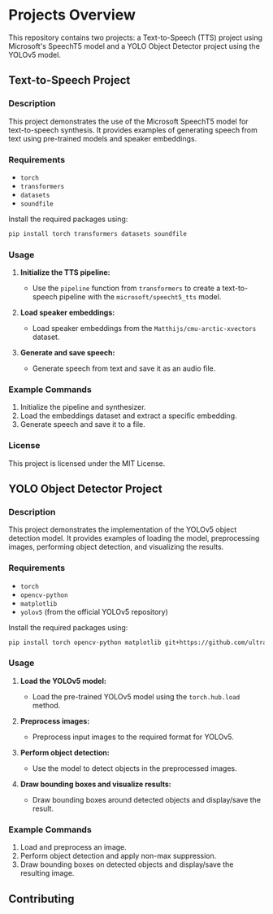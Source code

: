
# Projects Overview

This repository contains two projects: a Text-to-Speech (TTS) project using Microsoft's SpeechT5 model and a YOLO Object Detector project using the YOLOv5 model. 

## Text-to-Speech Project

### Description

This project demonstrates the use of the Microsoft SpeechT5 model for text-to-speech synthesis. It provides examples of generating speech from text using pre-trained models and speaker embeddings.

### Requirements

- `torch`
- `transformers`
- `datasets`
- `soundfile`

Install the required packages using:

```bash
pip install torch transformers datasets soundfile
```

### Usage

1. **Initialize the TTS pipeline:**
   - Use the `pipeline` function from `transformers` to create a text-to-speech pipeline with the `microsoft/speecht5_tts` model.

2. **Load speaker embeddings:**
   - Load speaker embeddings from the `Matthijs/cmu-arctic-xvectors` dataset.

3. **Generate and save speech:**
   - Generate speech from text and save it as an audio file.

### Example Commands

1. Initialize the pipeline and synthesizer.
2. Load the embeddings dataset and extract a specific embedding.
3. Generate speech and save it to a file.

### License

This project is licensed under the MIT License.

## YOLO Object Detector Project

### Description

This project demonstrates the implementation of the YOLOv5 object detection model. It provides examples of loading the model, preprocessing images, performing object detection, and visualizing the results.

### Requirements

- `torch`
- `opencv-python`
- `matplotlib`
- `yolov5` (from the official YOLOv5 repository)

Install the required packages using:

```bash
pip install torch opencv-python matplotlib git+https://github.com/ultralytics/yolov5.git
```

### Usage

1. **Load the YOLOv5 model:**
   - Load the pre-trained YOLOv5 model using the `torch.hub.load` method.

2. **Preprocess images:**
   - Preprocess input images to the required format for YOLOv5.

3. **Perform object detection:**
   - Use the model to detect objects in the preprocessed images.

4. **Draw bounding boxes and visualize results:**
   - Draw bounding boxes around detected objects and display/save the result.

### Example Commands

1. Load and preprocess an image.
2. Perform object detection and apply non-max suppression.
3. Draw bounding boxes on detected objects and display/save the resulting image.


## Contributing


